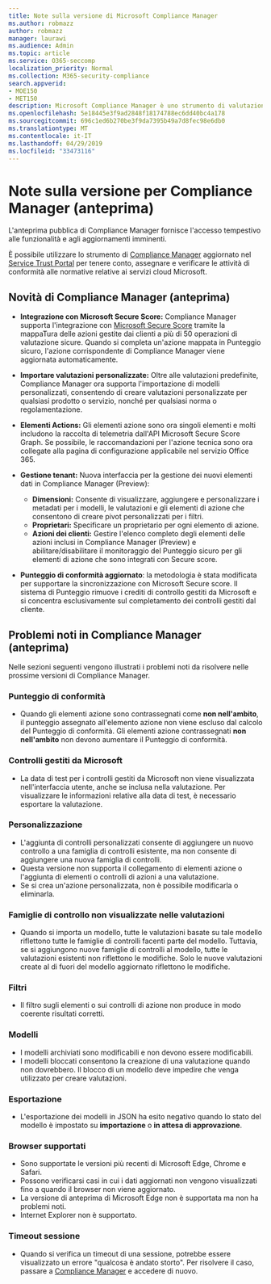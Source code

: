 ```yaml
---
title: Note sulla versione di Microsoft Compliance Manager
ms.author: robmazz
author: robmazz
manager: laurawi
ms.audience: Admin
ms.topic: article
ms.service: O365-seccomp
localization_priority: Normal
ms.collection: M365-security-compliance
search.appverid:
- MOE150
- MET150
description: Microsoft Compliance Manager è uno strumento di valutazione dei rischi basato sul flusso di lavoro gratuito in Microsoft Service Trust Portal. Compliance Manager consente di monitorare, assegnare e verificare le attività di conformità alle normative relative ai servizi cloud Microsoft.
ms.openlocfilehash: 5e18445e3f9ad2848f18174788ec6dd40bc4a178
ms.sourcegitcommit: 696c1ed6b270be3f9da7395b49a7d8fec98e6db0
ms.translationtype: MT
ms.contentlocale: it-IT
ms.lasthandoff: 04/29/2019
ms.locfileid: "33473116"
---
```

# <a name="release-notes-for-compliance-manager-preview"></a>Note sulla versione per Compliance Manager (anteprima)

L'anteprima pubblica di Compliance Manager fornisce l'accesso tempestivo alle funzionalità e agli aggiornamenti imminenti.

È possibile utilizzare lo strumento di [Compliance Manager](https://servicetrust.microsoft.com/ComplianceManager) aggiornato nel [Service Trust Portal](https://servicetrust.microsoft.com) per tenere conto, assegnare e verificare le attività di conformità alle normative relative ai servizi cloud Microsoft.

## <a name="whats-new-in-compliance-manager-preview"></a>Novità di Compliance Manager (anteprima)

- **Integrazione con Microsoft Secure Score:** Compliance Manager supporta l'integrazione con [Microsoft Secure Score](microsoft-secure-score.md) tramite la mappaTura delle azioni gestite dai clienti a più di 50 operazioni di valutazione sicure. Quando si completa un'azione mappata in Punteggio sicuro, l'azione corrispondente di Compliance Manager viene aggiornata automaticamente.

- **Importare valutazioni personalizzate:** Oltre alle valutazioni predefinite, Compliance Manager ora supporta l'importazione di modelli personalizzati, consentendo di creare valutazioni personalizzate per qualsiasi prodotto o servizio, nonché per qualsiasi norma o regolamentazione.

- **Elementi Actions:** Gli elementi azione sono ora singoli elementi e molti includono la raccolta di telemetria dall'API Microsoft Secure Score Graph. Se possibile, le raccomandazioni per l'azione tecnica sono ora collegate alla pagina di configurazione applicabile nel servizio Office 365.

- **Gestione tenant:** Nuova interfaccia per la gestione dei nuovi elementi dati in Compliance Manager (Preview):
    - **Dimensioni:** Consente di visualizzare, aggiungere e personalizzare i metadati per i modelli, le valutazioni e gli elementi di azione che consentono di creare pivot personalizzati per i filtri.
    - **Proprietari:** Specificare un proprietario per ogni elemento di azione.
    - **Azioni dei clienti:** Gestire l'elenco completo degli elementi delle azioni inclusi in Compliance Manager (Preview) e abilitare/disabilitare il monitoraggio del Punteggio sicuro per gli elementi di azione che sono integrati con Secure score.

- **Punteggio di conformità aggiornato**: la metodologia è stata modificata per supportare la sincronizzazione con Microsoft Secure score. Il sistema di Punteggio rimuove i crediti di controllo gestiti da Microsoft e si concentra esclusivamente sul completamento dei controlli gestiti dal cliente.

## <a name="known-issues-in-compliance-manager-preview"></a>Problemi noti in Compliance Manager (anteprima)

Nelle sezioni seguenti vengono illustrati i problemi noti da risolvere nelle prossime versioni di Compliance Manager.

### <a name="compliance-score"></a>Punteggio di conformità

- Quando gli elementi azione sono contrassegnati come **non nell'ambito**, il punteggio assegnato all'elemento azione non viene escluso dal calcolo del Punteggio di conformità. Gli elementi azione contrassegnati **non nell'ambito** non devono aumentare il Punteggio di conformità.

### <a name="microsoft-managed-controls"></a>Controlli gestiti da Microsoft

- La data di test per i controlli gestiti da Microsoft non viene visualizzata nell'interfaccia utente, anche se inclusa nella valutazione. Per visualizzare le informazioni relative alla data di test, è necessario esportare la valutazione.

### <a name="customization"></a>Personalizzazione

- L'aggiunta di controlli personalizzati consente di aggiungere un nuovo controllo a una famiglia di controlli esistente, ma non consente di aggiungere una nuova famiglia di controlli.
- Questa versione non supporta il collegamento di elementi azione o l'aggiunta di elementi o controlli di azioni a una valutazione.
- Se si crea un'azione personalizzata, non è possibile modificarla o eliminarla.

### <a name="control-families-not-shown-in-assessments"></a>Famiglie di controllo non visualizzate nelle valutazioni

- Quando si importa un modello, tutte le valutazioni basate su tale modello riflettono tutte le famiglie di controlli facenti parte del modello. Tuttavia, se si aggiungono nuove famiglie di controlli al modello, tutte le valutazioni esistenti non riflettono le modifiche. Solo le nuove valutazioni create al di fuori del modello aggiornato riflettono le modifiche.

### <a name="filters"></a>Filtri

- Il filtro sugli elementi o sui controlli di azione non produce in modo coerente risultati corretti.

### <a name="templates"></a>Modelli

- I modelli archiviati sono modificabili e non devono essere modificabili.
- I modelli bloccati consentono la creazione di una valutazione quando non dovrebbero. Il blocco di un modello deve impedire che venga utilizzato per creare valutazioni.

### <a name="export"></a>Esportazione

- L'esportazione dei modelli in JSON ha esito negativo quando lo stato del modello è impostato su **importazione** o **in attesa di approvazione**.

### <a name="supported-browsers"></a>Browser supportati

- Sono supportate le versioni più recenti di Microsoft Edge, Chrome e Safari.
- Possono verificarsi casi in cui i dati aggiornati non vengono visualizzati fino a quando il browser non viene aggiornato.
- La versione di anteprima di Microsoft Edge non è supportata ma non ha problemi noti.
- Internet Explorer non è supportato.

### <a name="session-timeout"></a>Timeout sessione

- Quando si verifica un timeout di una sessione, potrebbe essere visualizzato un errore "qualcosa è andato storto". Per risolvere il caso, passare a [Compliance Manager](https://servicetrust.microsoft.com/ComplianceManager) e accedere di nuovo.
